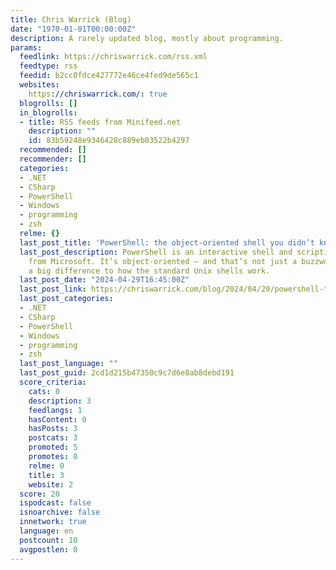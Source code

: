 ```yaml
---
title: Chris Warrick (Blog)
date: "1970-01-01T00:00:00Z"
description: A rarely updated blog, mostly about programming.
params:
  feedlink: https://chriswarrick.com/rss.xml
  feedtype: rss
  feedid: b2cc0fdce427772e46ce4fed9de565c1
  websites:
    https://chriswarrick.com/: true
  blogrolls: []
  in_blogrolls:
  - title: RSS feeds from Minifeed.net
    description: ""
    id: 83b59248e9346428c889eb03522b4297
  recommended: []
  recommender: []
  categories:
  - .NET
  - CSharp
  - PowerShell
  - Windows
  - programming
  - zsh
  relme: {}
  last_post_title: 'PowerShell: the object-oriented shell you didn’t know you needed'
  last_post_description: PowerShell is an interactive shell and scripting language
    from Microsoft. It’s object-oriented — and that’s not just a buzzword, that’s
    a big difference to how the standard Unix shells work.
  last_post_date: "2024-04-29T16:45:00Z"
  last_post_link: https://chriswarrick.com/blog/2024/04/29/powershell-the-object-oriented-shell-you-didnt-know-you-needed/
  last_post_categories:
  - .NET
  - CSharp
  - PowerShell
  - Windows
  - programming
  - zsh
  last_post_language: ""
  last_post_guid: 2cd1d215b47350c9c7d6e8ab8debd191
  score_criteria:
    cats: 0
    description: 3
    feedlangs: 1
    hasContent: 0
    hasPosts: 3
    postcats: 3
    promoted: 5
    promotes: 0
    relme: 0
    title: 3
    website: 2
  score: 20
  ispodcast: false
  isnoarchive: false
  innetwork: true
  language: en
  postcount: 10
  avgpostlen: 0
---
```

